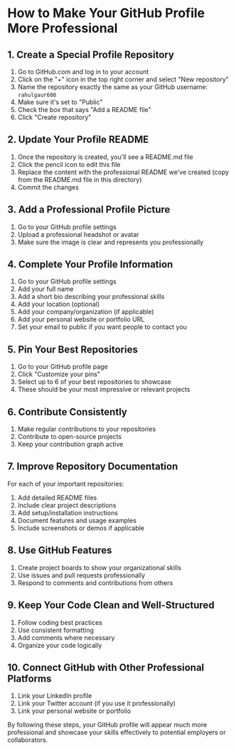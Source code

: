 # How to Make Your GitHub Profile More Professional

## 1. Create a Special Profile Repository

1. Go to GitHub.com and log in to your account
2. Click on the "+" icon in the top right corner and select "New repository"
3. Name the repository exactly the same as your GitHub username: `rahulgaur608`
4. Make sure it's set to "Public"
5. Check the box that says "Add a README file"
6. Click "Create repository"

## 2. Update Your Profile README

1. Once the repository is created, you'll see a README.md file
2. Click the pencil icon to edit this file
3. Replace the content with the professional README we've created (copy from the README.md file in this directory)
4. Commit the changes

## 3. Add a Professional Profile Picture

1. Go to your GitHub profile settings
2. Upload a professional headshot or avatar
3. Make sure the image is clear and represents you professionally

## 4. Complete Your Profile Information

1. Go to your GitHub profile settings
2. Add your full name
3. Add a short bio describing your professional skills
4. Add your location (optional)
5. Add your company/organization (if applicable)
6. Add your personal website or portfolio URL
7. Set your email to public if you want people to contact you

## 5. Pin Your Best Repositories

1. Go to your GitHub profile page
2. Click "Customize your pins"
3. Select up to 6 of your best repositories to showcase
4. These should be your most impressive or relevant projects

## 6. Contribute Consistently

1. Make regular contributions to your repositories
2. Contribute to open-source projects
3. Keep your contribution graph active

## 7. Improve Repository Documentation

For each of your important repositories:
1. Add detailed README files
2. Include clear project descriptions
3. Add setup/installation instructions
4. Document features and usage examples
5. Include screenshots or demos if applicable

## 8. Use GitHub Features

1. Create project boards to show your organizational skills
2. Use issues and pull requests professionally
3. Respond to comments and contributions from others

## 9. Keep Your Code Clean and Well-Structured

1. Follow coding best practices
2. Use consistent formatting
3. Add comments where necessary
4. Organize your code logically

## 10. Connect GitHub with Other Professional Platforms

1. Link your LinkedIn profile
2. Link your Twitter account (if you use it professionally)
3. Link your personal website or portfolio

By following these steps, your GitHub profile will appear much more professional and showcase your skills effectively to potential employers or collaborators.